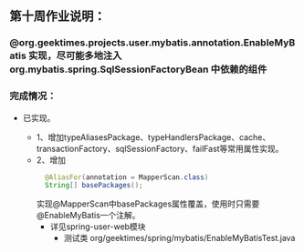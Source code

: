 ## 第十周作业说明：
### @org.geektimes.projects.user.mybatis.annotation.EnableMyBatis 实现，尽可能多地注入org.mybatis.spring.SqlSessionFactoryBean 中依赖的组件


### 完成情况：
- 已实现。

  - 1、增加typeAliasesPackage、typeHandlersPackage、cache、transactionFactory、sqlSessionFactory、failFast等常用属性实现。
  - 2、增加
    ```java
      @AliasFor(annotation = MapperScan.class)
      String[] basePackages();
    ```
      实现@MapperScan中basePackages属性覆盖，使用时只需要@EnableMyBatis一个注解。
    - 详见spring-user-web模块
      - 测试类 org/geektimes/spring/mybatis/EnableMyBatisTest.java